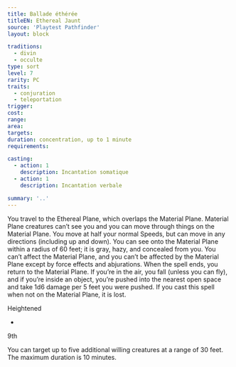 ```yaml
---
title: Ballade éthérée
titleEN: Ethereal Jaunt
source: 'Playtest Pathfinder'
layout: block

traditions:
  - divin
  - occulte
type: sort
level: 7
rarity: PC
traits:
  - conjuration
  - teleportation
trigger: 
cost: 
range: 
area: 
targets: 
duration: concentration, up to 1 minute
requirements: 

casting:
  - action: 1
    description: Incantation somatique
  - action: 1
    description: Incantation verbale

summary: '..'
---
```

You travel to the Ethereal Plane, which overlaps the Material Plane. Material Plane creatures can’t see you and you can move through things on the Material Plane. You move at half your normal Speeds, but can move in any directions (including up and down). You can see onto the Material Plane within a radius of 60 feet; it is gray, hazy, and concealed from you. You can’t affect the Material Plane, and you can’t be affected by the Material Plane except by force effects and abjurations. When the spell ends, you return to the Material Plane. If you’re in the air, you fall (unless you can fly), and if you’re inside an object, you’re pushed into the nearest open space and take 1d6 damage per 5 feet you were pushed. If you cast this spell when not on the Material Plane, it is lost.

Heightened

-

9th

You can target up to five additional willing creatures at a range of 30 feet. The maximum duration is 10 minutes.